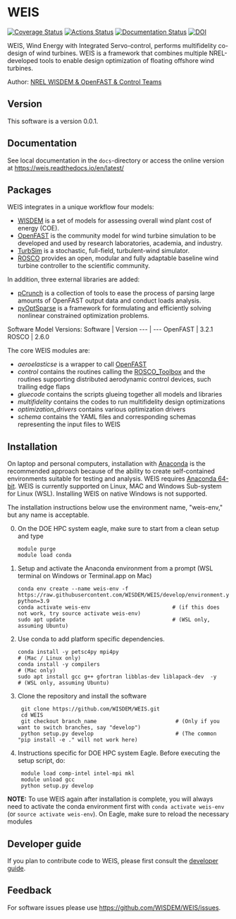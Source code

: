 # WEIS

[![Coverage Status](https://coveralls.io/repos/github/WISDEM/WEIS/badge.svg?branch=develop)](https://coveralls.io/github/WISDEM/WEIS?branch=develop)
[![Actions Status](https://github.com/WISDEM/WEIS/workflows/CI_WEIS/badge.svg?branch=develop)](https://github.com/WISDEM/WEIS/actions)
[![Documentation Status](https://readthedocs.org/projects/weis/badge/?version=develop)](https://weis.readthedocs.io/en/develop/?badge=develop)
[![DOI](https://zenodo.org/badge/289320573.svg)](https://zenodo.org/badge/latestdoi/289320573)

WEIS, Wind Energy with Integrated Servo-control, performs multifidelity co-design of wind turbines. WEIS is a framework that combines multiple NREL-developed tools to enable design optimization of floating offshore wind turbines.

Author: [NREL WISDEM & OpenFAST & Control Teams](mailto:systems.engineering@nrel.gov)

## Version

This software is a version 0.0.1.

## Documentation

See local documentation in the `docs`-directory or access the online version at <https://weis.readthedocs.io/en/latest/>

## Packages

WEIS integrates in a unique workflow four models:
* [WISDEM](https://github.com/WISDEM/WISDEM) is a set of models for assessing overall wind plant cost of energy (COE).
* [OpenFAST](https://github.com/OpenFAST/openfast) is the community model for wind turbine simulation to be developed and used by research laboratories, academia, and industry.
* [TurbSim](https://www.nrel.gov/docs/fy09osti/46198.pdf) is a stochastic, full-field, turbulent-wind simulator.
* [ROSCO](https://github.com/NREL/ROSCO) provides an open, modular and fully adaptable baseline wind turbine controller to the scientific community.

In addition, three external libraries are added:
* [pCrunch](https://github.com/NREL/pCrunch) is a collection of tools to ease the process of parsing large amounts of OpenFAST output data and conduct loads analysis.
* [pyOptSparse](https://github.com/mdolab/pyoptsparse) is a framework for formulating and efficiently solving nonlinear constrained optimization problems.

Software Model Versions:
Software        |       Version
---             |       ---
OpenFAST        |       3.2.1
ROSCO           |       2.6.0

The core WEIS modules are:
 * _aeroelasticse_ is a wrapper to call [OpenFAST](https://github.com/OpenFAST/openfast)
 * _control_ contains the routines calling the [ROSCO_Toolbox](https://github.com/NREL/ROSCO_toolbox) and the routines supporting distributed aerodynamic control devices, such trailing edge flaps
 * _gluecode_ contains the scripts glueing together all models and libraries
 * _multifidelity_ contains the codes to run multifidelity design optimizations
 * _optimization_drivers_ contains various optimization drivers
 * _schema_ contains the YAML files and corresponding schemas representing the input files to WEIS

## Installation

On laptop and personal computers, installation with [Anaconda](https://www.anaconda.com) is the recommended approach because of the ability to create self-contained environments suitable for testing and analysis.  WEIS requires [Anaconda 64-bit](https://www.anaconda.com/distribution/). WEIS is currently supported on Linux, MAC and Windows Sub-system for Linux (WSL). Installing WEIS on native Windows is not supported.

The installation instructions below use the environment name, "weis-env," but any name is acceptable.

0.  On the DOE HPC system eagle, make sure to start from a clean setup and type

        module purge
        module load conda        

1.  Setup and activate the Anaconda environment from a prompt (WSL terminal on Windows or Terminal.app on Mac)

        conda env create --name weis-env -f https://raw.githubusercontent.com/WISDEM/WEIS/develop/environment.yml python=3.9
        conda activate weis-env                          # (if this does not work, try source activate weis-env)
        sudo apt update                                  # (WSL only, assuming Ubuntu)

2.  Use conda to add platform specific dependencies.

        conda install -y petsc4py mpi4py                                     # (Mac / Linux only)   
        conda install -y compilers                                           # (Mac only)   
        sudo apt install gcc g++ gfortran libblas-dev liblapack-dev  -y      # (WSL only, assuming Ubuntu)

3. Clone the repository and install the software

        git clone https://github.com/WISDEM/WEIS.git
        cd WEIS
        git checkout branch_name                         # (Only if you want to switch branches, say "develop")
        python setup.py develop                          # (The common "pip install -e ." will not work here)

4. Instructions specific for DOE HPC system Eagle.  Before executing the setup script, do:

        module load comp-intel intel-mpi mkl
        module unload gcc
        python setup.py develop

**NOTE:** To use WEIS again after installation is complete, you will always need to activate the conda environment first with `conda activate weis-env` (or `source activate weis-env`). On Eagle, make sure to reload the necessary modules

## Developer guide

If you plan to contribute code to WEIS, please first consult the [developer guide](https://weis.readthedocs.io/en/latest/how_to_contribute_code.html).

## Feedback

For software issues please use <https://github.com/WISDEM/WEIS/issues>.  
